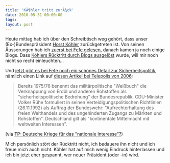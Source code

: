 ```yaml
---
title: 'KÃ¶hler tritt zurÃ¼ck'
date: 2010-05-31 00:00:00 
tags: 
layout: post
---
```

<p>Heute mittag hab ich &uuml;ber den Schreibtisch weg geh&ouml;rt, dass unser (Ex-)Bundespr&auml;sident <a href="http://de.wikipedia.org/wiki/Horst_K%C3%B6hler">Horst K&ouml;hler</a> zur&uuml;ckgetreten ist. Von seinen &Auml;usserungen hab ich <a href="http://blog.fefe.de/?ts=b50645fb">zuerst bei Fefe gelesen</a>, danach kamen ja noch einige Blogs. Dass <a href="http://carta.info/28218/horst-koehler-ein-ruecktritt-unter-blog-mitwirkung/">K&ouml;hlers R&uuml;cktritt durch Blogs ausgel&ouml;st</a> wurde, will mir noch nicht so recht einleuchten...</p>

<p>Und <a href="http://blog.fefe.de/?ts=b2fd7ddc">jetzt gibt es bei Fefe noch ein sch&ouml;nes Detail zur Sicherheitspolitik</a>, n&auml;mlich einen Link auf <a href="http://www.heise.de/tp/r4/artikel/22/22686/1.html">diesen Artikel bei Telepolis von 2006</a>:</p>

<blockquote class="posterous_medium_quote">Bereits 1975/76 benennt das milit&auml;rpolitische "Wei&szlig;buch" die Verknappung von Erd&ouml;l und anderen Rohstoffen als "sicherheitspolitische Bedrohung" der Bundesrepublik. CDU-Minister Volker R&uuml;he formuliert in seinen Verteidigungspolitischen Richtlinien (26.11.1992) als Auftrag der Bundeswehr: "Aufrechterhaltung des freien Welthandels und des ungehinderten Zugangs zu M&auml;rkten und Rohstoffen". Deutschland gilt als "kontinentale Mittelmacht mit weltweiten Interessen".</blockquote>

<p>(via&nbsp;<a href="http://www.heise.de/tp/r4/artikel/22/22686/1.html">TP: Deutsche Kriege f&uuml;r das "nationale Interesse"?</a>)</p>

<p>Mich pers&ouml;nlich st&ouml;rt der R&uuml;cktritt nicht, ich bedauere ihn nicht und ich freue mich auch nicht. K&ouml;hler hat auf mich wenig Eindruck hinterlassen und ich bin jetzt eher gespannt, wer neuer Pr&auml;sident (oder -in) wird.</p>
